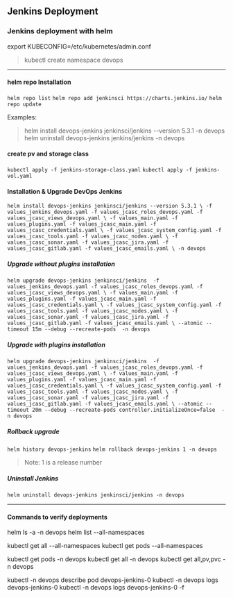 

## Jenkins Deployment

### Jenkins deployment with helm
export KUBECONFIG=/etc/kubernetes/admin.conf
> kubectl create namespace devops

------------

#### helm repo Installation
`helm repo list`
`helm repo add jenkinsci https://charts.jenkins.io/`
`helm repo update`

Examples:
> helm install devops-jenkins jenkinsci/jenkins --version 5.3.1 -n devops
> helm uninstall devops-jenkins jenkins/jenkins -n devops


#### create pv and storage class
`kubectl apply -f jenkins-storage-class.yaml`
`kubectl apply -f jenkins-vol.yaml`


#### Installation & Upgrade DevOps Jenkins
`helm install devops-jenkins jenkinsci/jenkins --version 5.3.1 \
-f values_jenkins_devops.yaml -f values_jcasc_roles_devops.yaml -f values_jcasc_views_devops.yaml \
-f values_main.yaml -f values_plugins.yaml -f values_jcasc_main.yaml -f values_jcasc_credentials.yaml \
-f values_jcasc_system_config.yaml -f values_jcasc_tools.yaml -f values_jcasc_nodes.yaml \
-f values_jcasc_sonar.yaml -f values_jcasc_jira.yaml -f values_jcasc_gitlab.yaml -f values_jcasc_emails.yaml \
-n devops`


##### Upgrade without plugins installation
`helm upgrade devops-jenkins jenkinsci/jenkins 
-f values_jenkins_devops.yaml -f values_jcasc_roles_devops.yaml -f values_jcasc_views_devops.yaml \
-f values_main.yaml -f values_plugins.yaml -f values_jcasc_main.yaml -f values_jcasc_credentials.yaml \
-f values_jcasc_system_config.yaml -f values_jcasc_tools.yaml -f values_jcasc_nodes.yaml \
-f values_jcasc_sonar.yaml -f values_jcasc_jira.yaml -f values_jcasc_gitlab.yaml -f values_jcasc_emails.yaml \
--atomic --timeout 15m --debug --recreate-pods 
-n devops`

##### Upgrade with plugins installation
`helm upgrade devops-jenkins jenkinsci/jenkins 
-f values_jenkins_devops.yaml -f values_jcasc_roles_devops.yaml -f values_jcasc_views_devops.yaml \
-f values_main.yaml -f values_plugins.yaml -f values_jcasc_main.yaml -f values_jcasc_credentials.yaml \
-f values_jcasc_system_config.yaml -f values_jcasc_tools.yaml -f values_jcasc_nodes.yaml \
-f values_jcasc_sonar.yaml -f values_jcasc_jira.yaml -f values_jcasc_gitlab.yaml -f values_jcasc_emails.yaml \
--atomic --timeout 20m --debug --recreate-pods controller.initializeOnce=false 
-n devops`


##### Rollback upgrade
`helm history devops-jenkins`
`helm rollback devops-jenkins 1 -n devops`

> Note: 1 is a release number


##### Uninstall Jenkins
`helm uninstall devops-jenkins jenkinsci/jenkins -n devops`


------------


#### Commands to verify deployments

helm ls -a -n devops
helm list --all-namespaces

kubectl get all  --all-namespaces
kubectl get pods --all-namespaces

kubectl get pods  -n devops
kubectl get all  -n devops
kubectl get all,pv,pvc  -n devops

kubectl -n devops describe pod devops-jenkins-0
kubectl -n devops logs devops-jenkins-0
kubectl -n devops logs devops-jenkins-0 -f


